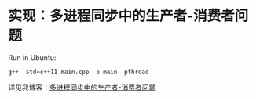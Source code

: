 # 实现：多进程同步中的生产者-消费者问题

Run in Ubuntu:

```
g++ -std=c++11 main.cpp -o main -pthread
```

详见我博客：[多进程同步中的生产者-消费者问题](https://rjerk.github.io/2017/05/12/%E5%A4%9A%E8%BF%9B%E7%A8%8B%E5%90%8C%E6%AD%A5%E4%B8%AD%E7%9A%84%E7%94%9F%E4%BA%A7%E8%80%85-%E6%B6%88%E8%B4%B9%E8%80%85%E9%97%AE%E9%A2%98/)
